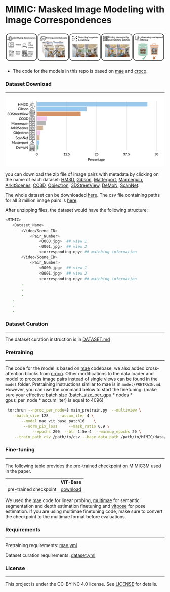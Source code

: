 # MIMIC: Masked Image Modeling with Image Correspondences

<p align="center">
  <img src="assets/mimic.png" width="700">
</p>

* The code for the models in this repo is based on [mae](https://github.com/facebookresearch/mae) and [croco](https://github.com/naver/croco).

### Dataset Download
***

<p align="center">
  <img src="assets/dist.png" width="500">
</p>



 you can download the zip file of image pairs with metadata by clicking on the name of each dataset: [HM3D](https://drive.google.com/file/d/1xitNF_vKrx5lqe1eWmEPlFl63l6WxL__/view?usp=sharing), [Gibson](https://drive.google.com/file/d/198KYNLk-9MiJ_4QjbaK_fayPNDAkM_j1/view?usp=sharing), [Matterport](https://drive.google.com/file/d/1mYhuYQxOwEpKT45j1MEifq92DTZV7jOB/view?usp=sharing), [Mannequin](https://drive.google.com/file/d/160rcbEXkpLrDdu13YK6t4cbwrGm-4l3k/view?usp=sharing), [ArkitScenes](https://drive.google.com/file/d/1ifSPHKU9VQ1AeimvXfp_CsJAXqTw9BSX/view?usp=sharing), [CO3D](https://drive.google.com/file/d/1Wszh2dyYEUY2WA-EBcWdk1RIztTcx06H/view?usp=sharing), [Objectron](https://drive.google.com/file/d/1OC5k6zOfOPVD85w74qHK7OEO6QhAi7iF/view?usp=sharing), [3DStreetView](https://drive.google.com/file/d/14eH-5UY0_PCOXYXEeOGl2nekhK31Y8Yq/view?usp=sharing), [DeMoN](https://drive.google.com/file/d/1_1TujxKg22PtdJV4-tMBK08KOU_UktWi/view?usp=sharing), [ScanNet](https://drive.google.com/file/d/1G-lJ7qcGu8HuOzPO22MgaUXJeM1WCLL2/view?usp=sharing).

 The whole dataset can be downloaded [here](https://drive.google.com/drive/folders/1UBCTsAQv5_sfgx1tj8yGbZqKVUu9HIfV?usp=sharing). The csv file containing paths for all 3 million image pairs is [here](https://drive.google.com/file/d/18yp6q8gQihEyyPtGudIBIHVEHL-VPXyo/view?usp=sharing).
 
 After unzipping files, the dataset would have the following structure:
 ```bash
 <MIMIC>
    <Dataset_Name>
        <Video/Scene_ID>
            <Pair_Number>
                <0000.jpg>  ## view 1
                <0001.jpg>  ## view 2
                <corresponding.npy> ## matching information
        <Video/Scene_ID>
            <Pair_Number>
                <0000.jpg>  ## view 1
                <0001.jpg>  ## view 2
                <corresponding.npy> ## matching information
        .
        .
        .
    .
    .
    .

 ```

### Dataset Curation
***
 The dataset curation instruction is in [DATASET.md](datasets/DATASET.md)
 




### Pretraining
***

The code for the model is based on [mae](https://github.com/facebookresearch/mae) codebase, we also added cross-attention blocks from [croco](https://github.com/naver/croco). Other modifications to the data loader and model to process image pairs instead of single views can be found in the `model` folder. Pretraining instructions similar to mae is in `model/PRETRAIN.md`. However, you can use the command below to start the finetuning: (make sure your effective batch size (batch_size_per_gpu * nodes * gpus_per_node * accum_iter) is equal to 4096)

```bash
 torchrun --nproc_per_node=8 main_pretrain.py  --multiview \
   --batch_size 128    --accum_iter 4 \
       --model mae_vit_base_patch16    \
        --norm_pix_loss     --mask_ratio 0.9 \
            --epochs 200  --blr 1.5e-4  --warmup_epochs 20 \
    --train_path_csv /path/to/csv --base_data_path /path/to/MIMIC/data/folder
 ```


 ### Fine-tuning
***

The following table provides the pre-trained checkpoint on MIMIC3M used in the paper.
<table><tbody>
<!-- START TABLE -->
<!-- TABLE HEADER -->
<th valign="bottom"></th>
<th valign="bottom">ViT-Base</th>

<!-- TABLE BODY -->
<tr><td align="left">pre-trained checkpoint</td>
<td align="center"><a href="https://drive.google.com/file/d/1rwaGr-8iH4munfdouNqBDQCU5PwnLpgD/view?usp=sharing">download</a></td>
</tr>
</tbody></table>

We used the [mae](https://github.com/facebookresearch/mae) code for linear probing, [multimae](https://github.com/EPFL-VILAB/MultiMAE) for semantic segmentation and depth estimation finetuning and [vitpose](https://github.com/ViTAE-Transformer/ViTPose) for pose estimation. If you are using multimae finetuning code, make sure to convert the checkpoint to the multimae format before evaluations.



### Requirements
***

Pretraining requirements: [mae.yml](model/mae.yml)

Dataset curation requirements: [dataset.yml](datasets/dataset.yml)

### License
***

This project is under the CC-BY-NC 4.0 license. See [LICENSE](LICENSE) for details.
